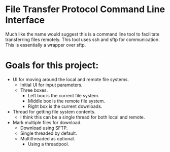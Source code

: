 # File Transfer Protocol Command Line Interface

Much like the name would suggest this is a command line tool to facilitate transferring files remotely. This tool uses ssh and sftp for communication. This is essentially a wrapper over sftp.

# Goals for this project:
- UI for moving around the local and remote file systems.
    - Initial UI for input parameters.
    - Three boxes.
        - Left box is the current file system.
        - Middle box is the remote file system.
        - Right box is the current downloads.
- Thread for getting file system contents.
    - I think this can be a single thread for both local and remote.
- Mark multiple files for download.
    - Download using SFTP.
    - Single threaded by default.
    - Multithreaded as optional.
        - Using a threadpool.